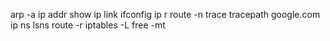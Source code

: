 arp -a
ip addr show
ip link
ifconfig
ip r
route -n
trace
tracepath google.com
ip ns
lsns
route -r
iptables -L
free -mt
